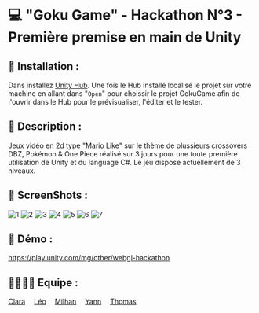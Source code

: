 # 💻 "Goku Game" - Hackathon N°3 - Première premise en main de Unity

## 📂 Installation :

Dans installez [Unity Hub](https://unity3d.com/fr/get-unity/download).
Une fois le Hub installé localisé le projet sur votre machine en allant dans "```Open```" pour choissir le projet GokuGame afin de l'ouvrir dans le Hub pour le prévisualiser, l'éditer et le tester.

## 💬 Description : 

Jeux vidéo en 2d type "Mario Like" sur le thème de plussieurs crossovers DBZ, Pokémon & One Piece réalisé sur 3 jours pour une toute première utilisation de Unity et du language C#.
Le jeu dispose actuellement de 3 niveaux.

## 📸 ScreenShots :

![1](https://user-images.githubusercontent.com/89353029/162697408-1422506a-8e02-4411-91ba-e3d4a2d27954.jpg)
![2](https://user-images.githubusercontent.com/89353029/162697437-de138d60-4696-4e1d-8c61-f858bc4bb65c.jpg)
![3](https://user-images.githubusercontent.com/89353029/162697459-d8e15e16-375d-4153-b498-b4bcdb791afd.png)
![4](https://user-images.githubusercontent.com/89353029/162697471-1a029109-928c-4a78-b3ed-906f41442b4e.png)
![5](https://user-images.githubusercontent.com/89353029/162697484-59503d17-9538-4437-aff5-15067a4f1e44.png)
![6](https://user-images.githubusercontent.com/89353029/162697488-0fd1c303-7346-427f-9163-67e586106905.png)
![7](https://user-images.githubusercontent.com/89353029/162697500-8cf2602d-1ca5-4843-9dc1-9c668f4ecbb1.png)

## 🎥 Démo :

https://play.unity.com/mg/other/webgl-hackathon


## 👨‍👨‍👦‍👦 Equipe :

[Clara](https://github.com/Liax)&emsp; 
[Léo](https://github.com/leoPinchon)&emsp; 
[Milhan](https://github.com/Pimpuss)&emsp; 
[Yann](https://github.com/Y1N6)&emsp; 
[Thomas](https://github.com/MunschThomas)&emsp; 

